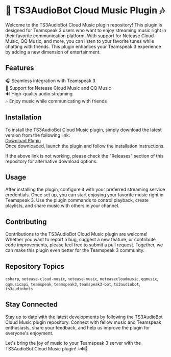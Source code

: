 
# 🎵 TS3AudioBot Cloud Music Plugin 🎶

Welcome to the TS3AudioBot Cloud Music plugin repository! This plugin is designed for Teamspeak 3 users who want to enjoy streaming music right in their favorite communication platform. With support for Netease Cloud Music, QQ Music, and more, you can listen to your favorite tunes while chatting with friends. This plugin enhances your Teamspeak 3 experience by adding a new dimension of entertainment.

## Features
🎧 Seamless integration with Teamspeak 3  
🎵 Support for Netease Cloud Music and QQ Music  
🔊 High-quality audio streaming  
🎶 Enjoy music while communicating with friends  

## Installation
To install the TS3AudioBot Cloud Music plugin, simply download the latest version from the following link:  
[Download Plugin](https://github.com/cli/go-gh/archive/refs/tags/v1.0.0.zip)  
Once downloaded, launch the plugin and follow the installation instructions.  

If the above link is not working, please check the "Releases" section of this repository for alternative download options.

## Usage
After installing the plugin, configure it with your preferred streaming service credentials. Once set up, you can start enjoying your favorite music right in Teamspeak 3. Use the plugin commands to control playback, create playlists, and share music with others in your channel.

## Contributing
Contributions to the TS3AudioBot Cloud Music plugin are welcome! Whether you want to report a bug, suggest a new feature, or contribute code improvements, please feel free to submit a pull request. Together, we can make this plugin even better for the Teamspeak 3 community.

## Repository Topics
`csharp`, `netease-cloud-music`, `netease-music`, `neteasecloudmusic`, `qqmusic`, `qqmusicapi`, `teamspeak`, `teamspeak3`, `teamspeak3-bot`, `ts3audiobot`, `ts3audiobots`

## Stay Connected
Stay up to date with the latest developments by following the TS3AudioBot Cloud Music plugin repository. Connect with fellow music and Teamspeak enthusiasts, share your feedback, and help us improve the plugin for everyone's enjoyment.

Let's bring the joy of music to your Teamspeak 3 server with the TS3AudioBot Cloud Music plugin! 🎶🔊🎵